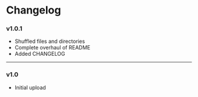 # Changelog

### v1.0.1

* Shuffled files and directories
* Complete overhaul of README
* Added CHANGELOG

***

### v1.0

* Initial upload